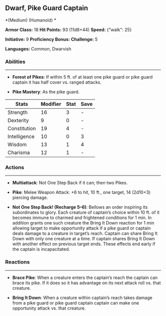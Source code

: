 ## Dwarf, Pike Guard Captain
*(Medium) (Humanoid) *

**Armor Class:** 18
**Hit Points:** 93 (11d8+44)
**Speed:** {"walk": 25}

**Initiative:** 9
**Proficiency Bonus:**
**Challenge:** 5

**Languages:** Common, Dwarvish

### Abilities
 --- 
- **Forest of Pikes**: If within 5 ft. of at least one pike guard or pike guard captain it has half cover vs. ranged attacks.

- **Pike Mastery**: As the pike guard.



| Stats | Modifier | Stat | Save
| ---- | ---- | ---- | ---- |
| Strength | 16 | 3 | - |
| Dexterity | 9 | 0 | - |
| Constitution | 19 | 4 | - |
| Intelligence | 10 | 0 | 3 |
| Wisdom | 13 | 1 | 4 |
| Charisma | 12 | 1 | - |

### Actions
 --- 
- **Multiattack**: Not One Step Back if it can; then two Pikes.

- **Pike**: Melee Weapon Attack: +6 to hit, 10 ft., one target, 14 (2d10+3) piercing damage.

- **Not One Step Back! (Recharge 5–6)**: Bellows an order inspiring its subordinates to glory. Each creature of captain’s choice within 10 ft. of it becomes immune to charmed and frightened conditions for 1 min. In addition grants one such creature the Bring It Down reaction for 1 min allowing target to make opportunity attack if a pike guard or captain deals damage to a creature in target’s reach. Captain can share Bring It Down with only one creature at a time. If captain shares Bring It Down with another effect on previous target ends. These effects end early if the captain is incapacitated.

### Reactions
 --- 
- **Brace Pike**: When a creature enters the captain’s reach the captain can brace its pike. If it does so it has advantage on its next attack roll vs. that creature.

- **Bring It Down**: When a creature within captain’s reach takes damage from a pike guard or pike guard captain captain can make one opportunity attack vs. that creature.

